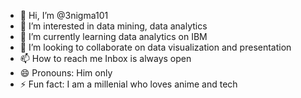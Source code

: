 - 👋 Hi, I’m @3nigma101
- 👀 I’m interested in data mining, data analytics
- 🌱 I’m currently learning data analytics on IBM
- 💞️ I’m looking to collaborate on data visualization and presentation 
- 📫 How to reach me Inbox is always open
- 😄 Pronouns: Him only 
- ⚡ Fun fact: I am a millenial who loves anime and tech

<!---
3nigma101/3nigma101 is a ✨ special ✨ repository because its `README.md` (this file) appears on your GitHub profile.
You can click the Preview link to take a look at your changes.
--->
